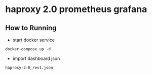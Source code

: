 # haproxy 2.0 prometheus grafana

## How to Running

* start docker service

```code
docker-compose up -d
```

* import dashboard json

```code
haproxy-2-0_rev1.json
```